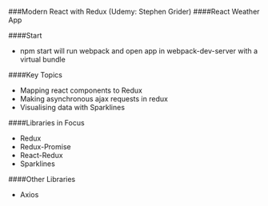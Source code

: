 ###Modern React with Redux (Udemy: Stephen Grider)
####React Weather App 

####Start 
- npm start will run webpack and open app in webpack-dev-server with a virtual bundle

####Key Topics 
- Mapping react components to Redux  
- Making asynchronous ajax requests in redux 
- Visualising data with Sparklines   

####Libraries in Focus  
- Redux 
- Redux-Promise  
- React-Redux  
- Sparklines 

####Other Libraries 
- Axios  